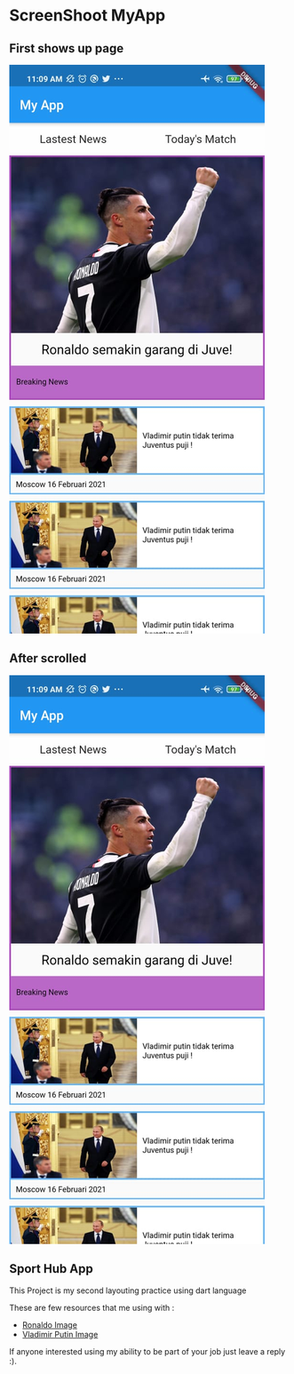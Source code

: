 # ScreenShoot MyApp

## First shows up page
<img src="/assets/images/1.jpeg" title="Screenshot dari HP 1"/>

## After scrolled
<img src="/assets/images/1.jpeg" title="Screenshot dari HP 2"/>

## Sport Hub App

This Project is my second layouting practice using dart language

These are few resources that me using with  :

- [Ronaldo Image](https://i.insider.com/5e14563c855cc23d4d6f14f3?width=1136&format=jpeg)
- [Vladimir Putin Image](https://media3.s-nbcnews.com/j/newscms/2015_51/1341521/151215-putin-walking-door-622p_d53995bcdc8bea10d6f642a6cf3eefe7.fit-760w.jpg)

If anyone interested using my ability to be part of your job just leave a reply :).
